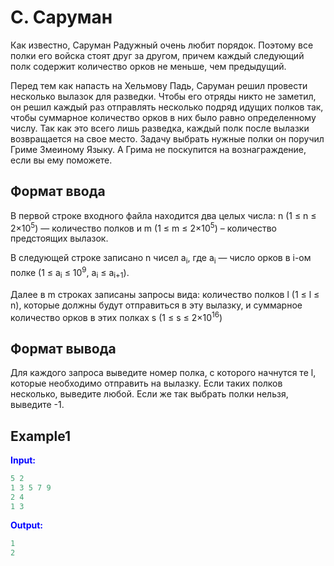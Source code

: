# C. Саруман  

Как известно, Саруман Радужный очень любит порядок. Поэтому все полки его войска стоят друг за другом, причем каждый следующий полк содержит количество орков не меньше, чем предыдущий.

Перед тем как напасть на Хельмову Падь, Саруман решил провести несколько вылазок для разведки. Чтобы его отряды никто не заметил, он решил каждый раз отправлять несколько подряд идущих полков так, чтобы суммарное количество орков в них было равно определенному числу. Так как это всего лишь разведка, каждый полк после вылазки возвращается на свое место. Задачу выбрать нужные полки он поручил Гриме Змеиному Языку. А Грима не поскупится на вознаграждение, если вы ему поможете.

## Формат ввода

В первой строке входного файла находится два целых числа: n (1 &le; n &le; 2&times;10<sup>5</sup>) — количество полков и m (1 &le; m &le; 2&times;10<sup>5</sup>) – количество предстоящих вылазок.

В следующей строке записано n чисел a<sub>i</sub>, где a<sub>i</sub> — число орков в i-ом полке (1 &le; a<sub>i</sub> &le; 10<sup>9</sup>, a<sub>i</sub> &le; a<sub>i+1</sub>).

Далее в m строках записаны запросы вида: количество полков l (1 &le; l &le; n), которые должны будут отправиться в эту вылазку, и суммарное количество орков в этих полках s (1 &le; s &le; 2&times;10<sup>16</sup>)

## Формат вывода

Для каждого запроса выведите номер полка, с которого начнутся те l, которые необходимо отправить на вылазку. Если таких полков несколько, выведите любой. Если же так выбрать полки нельзя, выведите -1.



## Example1
<font color="blue">**Input:**</font>
```c++
5 2
1 3 5 7 9
2 4
1 3
```
<font color="blue">**Output:**</font>
```c++
1
2
``` 
